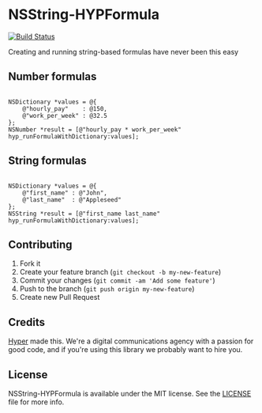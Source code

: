 # NSString-HYPFormula

[![Build Status](https://img.shields.io/travis/hyperoslo/NSString-HYPFormula.svg?style=flat)](https://travis-ci.org/hyperoslo/NSString-HYPFormula)

Creating and running string-based formulas have never been this easy

## Number formulas
``` objc

NSDictionary *values = @{
    @"hourly_pay"    : @150,
    @"work_per_week" : @32.5
};
NSNumber *result = [@"hourly_pay * work_per_week" hyp_runFormulaWithDictionary:values];
```

## String formulas
``` objc

NSDictionary *values = @{
    @"first_name" : @"John",
    @"last_name"  : @"Appleseed"
};
NSString *result = [@"first_name last_name" hyp_runFormulaWithDictionary:values];
```

## Contributing

1. Fork it
2. Create your feature branch (`git checkout -b my-new-feature`)
3. Commit your changes (`git commit -am 'Add some feature'`)
4. Push to the branch (`git push origin my-new-feature`)
5. Create new Pull Request

## Credits

[Hyper](http://hyper.no) made this. We're a digital communications agency with a passion for good code,
and if you're using this library we probably want to hire you.

## License

NSString-HYPFormula is available under the MIT license. See the [LICENSE](https://raw.githubusercontent.com/hyperoslo/NSString-HYPFormula/master/LICENSE.md) file for more info.
